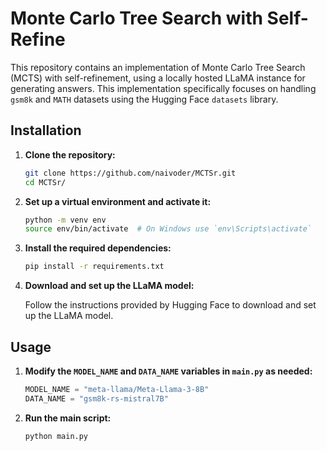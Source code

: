 # Monte Carlo Tree Search with Self-Refine

This repository contains an implementation of Monte Carlo Tree Search (MCTS) with self-refinement, using a locally hosted LLaMA instance for generating answers. This implementation specifically focuses on handling `gsm8k` and `MATH` datasets using the Hugging Face `datasets` library.

## Installation

1. **Clone the repository:**

    ```sh
    git clone https://github.com/naivoder/MCTSr.git
    cd MCTSr/
    ```

2. **Set up a virtual environment and activate it:**

    ```sh
    python -m venv env
    source env/bin/activate  # On Windows use `env\Scripts\activate`
    ```

3. **Install the required dependencies:**

    ```sh
    pip install -r requirements.txt
    ```

4. **Download and set up the LLaMA model:**

    Follow the instructions provided by Hugging Face to download and set up the LLaMA model.

## Usage

1. **Modify the `MODEL_NAME` and `DATA_NAME` variables in `main.py` as needed:**

    ```python
    MODEL_NAME = "meta-llama/Meta-Llama-3-8B"
    DATA_NAME = "gsm8k-rs-mistral7B"
    ```

2. **Run the main script:**

    ```sh
    python main.py
    ```
